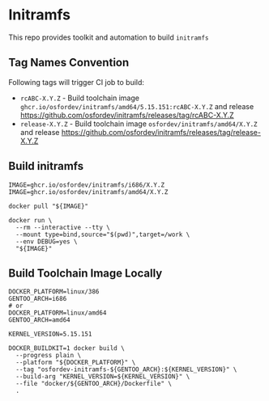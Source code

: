 # Initramfs

This repo provides toolkit and automation to build `initramfs`

## Tag Names Convention

Following tags will trigger CI job to build:

- `rcABC-X.Y.Z` - Build toolchain image `ghcr.io/osfordev/initramfs/amd64/5.15.151:rcABC-X.Y.Z` and release https://github.com/osfordev/initramfs/releases/tag/rcABC-X.Y.Z
- `release-X.Y.Z` - Build toolchain image `osfordev/initramfs/amd64/X.Y.Z` and release https://github.com/osfordev/initramfs/releases/tag/release-X.Y.Z

## Build initramfs

```shell
IMAGE=ghcr.io/osfordev/initramfs/i686/X.Y.Z
IMAGE=ghcr.io/osfordev/initramfs/amd64/X.Y.Z

docker pull "${IMAGE}"

docker run \
  --rm --interactive --tty \
  --mount type=bind,source="$(pwd)",target=/work \
  --env DEBUG=yes \
  "${IMAGE}"
```


## Build Toolchain Image Locally

```shell
DOCKER_PLATFORM=linux/386
GENTOO_ARCH=i686
# or
DOCKER_PLATFORM=linux/amd64
GENTOO_ARCH=amd64

KERNEL_VERSION=5.15.151

DOCKER_BUILDKIT=1 docker build \
  --progress plain \
  --platform "${DOCKER_PLATFORM}" \
  --tag "osfordev-initramfs-${GENTOO_ARCH}:${KERNEL_VERSION}" \
  --build-arg "KERNEL_VERSION=${KERNEL_VERSION}" \
  --file "docker/${GENTOO_ARCH}/Dockerfile" \
  .
```